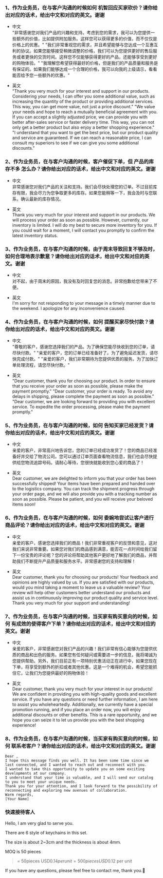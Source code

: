### 1、作为业务员，在与客户沟通的时候如何 **机智回应买家砍价**？请你给出对应的话术，给出中文和对应的英文。谢谢  

- 中文  
    "非常感谢您对我们产品的兴趣和支持。考虑到您的需求，我可以为您提供一些额外的价值，比如提供附加服务。这样您可以获得更多的价值，而不仅仅是价格上的优惠。"
    "我们非常重视您的需求，并且希望能够与您达成一个互惠互利的协议。如果您能够接受稍微调整的价格，我们可以为您提供更好的售后服务或者更快的交货时间。这样您不仅能够获得更好的产品，还能够享受到更好的购物体验。"
    "我理解您希望获得最好的价格，但是我们的产品质量和服务是有保证的。如果我们能够达成一个合理的价格，我可以向我的上级请示，看看能否给予您一些额外的优惠。"

- 英文  
    "Thank you very much for your interest and support in our products. Considering your needs, I can offer you some additional value, such as increasing the quantity of the product or providing additional services. This way, you can get more value, not just a price discount."
    "We value your needs and hope to reach a mutually beneficial agreement with you. If you can accept a slightly adjusted price, we can provide you with better after-sales service or faster delivery time. This way, you can not only get a better product but also enjoy a better shopping experience."
    "I understand that you want to get the best price, but our product quality and service are guaranteed. If we can reach a reasonable price, I can consult my superiors to see if we can give you some additional discounts."


### 2、作为业务员，在与客户沟通的时候，客户催促下单，但 **产品的库存不多** 怎么办？请你给出对应的话术，给出中文和对应的英文。谢谢  

- 中文  
    非常感谢您对我们产品的关注和支持。我们会尽快处理您的订单。不过目前库存有限，我会尽力为您争取更多的库存。如果您能稍等一下，我会及时与您联系，确认最新的库存情况。

- 英文  
    Thank you very much for your interest and support in our products. We will process your order as soon as possible. However, currently, our inventory is limited. I will do my best to secure more inventory for you. If you could wait for a moment, I will contact you promptly to confirm the latest inventory status.


### 3、作为业务员，在与客户沟通的时候，**由于周末导致回复不够及时，如何合理地表示歉意**？请你给出对应的话术，给出中文和对应的英文。谢谢  

- 中文  
    对不起，由于周末的原因，我没有及时回复您的消息。非常抱歉给您带来了不便。

- 英文  
    I'm sorry for not responding to your message in a timely manner due to the weekend. I apologize for any inconvenience caused.


### 4、作为业务员，在与客户沟通的时候，如何 **提醒买家尽快付款**？请你给出对应的话术，给出中文和对应的英文。谢谢  

- 中文  
    "尊敬的客户，感谢您选择我们的产品。为了确保您能尽快收到您的订单，请尽快付款。"
    "亲爱的客户，您的订单已经准备好了。为了避免延迟发货，请尽快完成付款。"
    "亲爱的客户，我们非常期待为您提供优质的服务。为了加快订单处理流程，请您尽快付款。"

- 英文  
    "Dear customer, thank you for choosing our product. In order to ensure that you receive your order as soon as possible, please make the payment promptly."
    "Dear customer, your order is ready. To avoid any delays in shipping, please complete the payment as soon as possible."
    "Dear customer, we are looking forward to providing you with excellent service. To expedite the order processing, please make the payment promptly."


### 5、作为业务员，在与客户沟通的时候，如何 **告知买家已经发货**？请你给出对应的话术，给出中文和对应的英文。谢谢  

- 中文  
    亲爱的客户，非常高兴地告诉您，您的订单已经成功发货了！您的商品已经准备好并交给了物流公司。您可以通过订单页面查看物流信息，我们也会尽快提供给您物流追踪号码。请耐心等待，您很快就能收到您心爱的商品了！

- 英文  
    Dear customer, we are delighted to inform you that your order has been successfully shipped! Your items have been prepared and handed over to the logistics company. You can track the shipment progress through your order page, and we will also provide you with a tracking number as soon as possible. Please be patient, and you will receive your beloved items soon!


### 6、作为业务员，在与客户沟通的时候，如何 **委婉地尝试让客户进行商品评论**？请你给出对应的话术，给出中文和对应的英文。谢谢  

- 中文  
    亲爱的客户，感谢您选择我们的商品！我们非常重视客户的反馈和意见，这对我们来说非常重要。如果您对我们的商品感到满意，能否花一点时间给我们留下一份宝贵的评论呢？您的评论将帮助其他客户更好地了解我们的商品，并帮助我们不断提升产品质量和服务水平。非常感谢您的支持和理解！

- 英文  
    Dear customer, thank you for choosing our products! Your feedback and opinions are highly valued by us. If you are satisfied with our products, would you mind taking a moment to leave us a valuable review? Your review will help other customers better understand our products and assist us in continuously improving our product quality and service level. Thank you very much for your support and understanding!


### 7、作为业务员，在与客户沟通的时候，当买家有购买意向的时候，如何 **有成效的使得客户下单**？请你给出对应的话术，给出中文和对应的英文。谢谢  

- 中文  
    亲爱的客户，非常感谢您对我们产品的兴趣！我们非常有信心能够为您提供优质的商品和出色的服务。如果您有任何疑问或需要进一步的信息，我将竭诚为您提供帮助。另外，我们目前正有一项特别优惠活动正在进行中，如果您现在下单，将享受到额外的折扣或者其他优惠。这是一个难得的机会，希望您能抓住它，让我们为您提供最好的购物体验！

- 英文  
    Dear customer, thank you very much for your interest in our products! We are confident in providing you with high-quality goods and excellent service. If you have any questions or need further information, I am here to assist you wholeheartedly. Additionally, we currently have a special promotion running, and if you place an order now, you will enjoy additional discounts or other benefits. This is a rare opportunity, and we hope you can seize it to let us provide you with the best shopping experience!


### 8、作为业务员，在与客户沟通的时候，当买家有购买意向的时候，如何 **联系老客户**？请你给出对应的话术，给出中文和对应的英文。谢谢  

```
Dear ,
I hope this message finds you well. It has been some time since we last connected, and I wanted to reach out and reconnect with you.
I wanted to take this opportunity to update you on some exciting developments at our company.
I understand that your time is valuable, and I will send our catalog to you to meet your unique needs.
Thank you for your attention, and I look forward to the possibility of reconnecting and exploring new avenues of collaboration.
Warm regards,
[Your Name]
```


### 快速接待客人

Hello, I am very glad to serve you.

There are 6 style of keychains in this set.

The size is about 2~3cm and the thickness is about 4mm.

MOQ is 50 pieces
>= 50pieces USD$0.14 per unit
>= 500pieces USD$0.12 per unit

If you have any questions, please feel free to contact me, thank you.🙂







